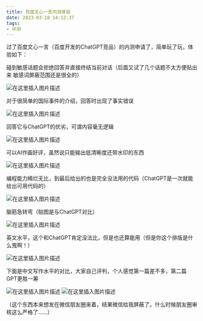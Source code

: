 ```yaml
---
title: 百度文心一言内测体验
date: 2023-03-18 14:12:37
tags:
- 评测
---
```


过了百度文心一言（百度开发的ChatGPT竞品）的内测申请了，简单玩了玩，体验如下：

​碰到敏感话题会拒绝回答并直接终结当前对话（后面又试了几个话题不太方便贴出来 敏感词屏蔽范围还是很全的）

![在这里插入图片描述](https://cdn.yixiangzhilv.com/images/d8a367c26b51d9dbaf53bf4fe2a13917.png)

​对于很简单的国际事件的介绍，回答时出现了事实错误

![在这里插入图片描述](https://cdn.yixiangzhilv.com/images/d8a367c26b51d9dbaf53bf4fe2a13917.png)

​回答它与ChatGPT的优劣，可谓内容毫无逻辑

![在这里插入图片描述](https://cdn.yixiangzhilv.com/images/d8a367c26b51d9dbaf53bf4fe2a13917.png)

​可以AI作画好评，虽然说只能输出低清晰度还带水印的东西

![在这里插入图片描述](https://cdn.yixiangzhilv.com/images/d8a367c26b51d9dbaf53bf4fe2a13917.png)

编程能力稀烂无比，到最后给出的也是完全没法用的代码（ChatGPT是一次就能给出可用代码的）

![在这里插入图片描述](https://cdn.yixiangzhilv.com/images/df2cd9e3abfb215c19a1fd7b62440a2b.png)

脑筋急转弯（贴图是与ChatGPT对比）

![在这里插入图片描述](https://cdn.yixiangzhilv.com/images/d8a367c26b51d9dbaf53bf4fe2a13917.png)

英文水平，这个和ChatGPT肯定没法比，但是也还算能用（但是你这个排版是什么鬼啊！）

![在这里插入图片描述](https://cdn.yixiangzhilv.com/images/d8a367c26b51d9dbaf53bf4fe2a13917.png)

下面是中文写作水平的对比，大家自己评判，个人感觉第一篇差不多，第二篇GPT更胜一筹

![在这里插入图片描述](https://cdn.yixiangzhilv.com/images/dea7b5e7b989b6d0cda9b3cbf402437e.png)
![在这里插入图片描述](https://cdn.yixiangzhilv.com/images/2c341d7a83970a4ffd51aa74e557e6fb.png)

（这个东西本来想发在微信朋友圈来着，结果微信给我屏蔽了。什么时候朋友圈审核这么严格了……）
